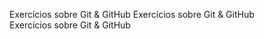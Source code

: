 Exercícios sobre Git & GitHub
Exercícios sobre Git & GitHub                                
Exercícios sobre Git & GitHub  
